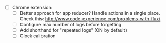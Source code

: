 - [ ] Chrome extension:
    + [ ] Better approach for app reducer? Handle actions in a single place. Check this: http://www.code-experience.com/problems-with-flux/
    + [ ] Configure max number of logs before forgetting
    + [ ] Add shorthand for "repeated logs" (ON by default)
    + [ ] Clock calibration
